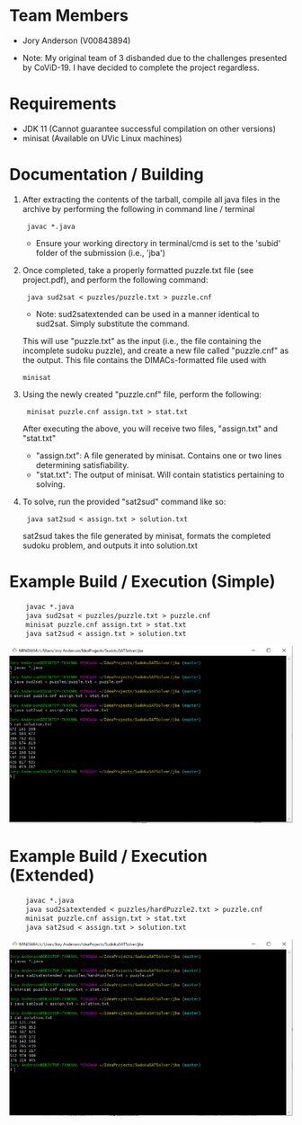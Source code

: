 # Team Members
- Jory Anderson (V00843894)

- Note: My original team of 3 disbanded due to the challenges presented by CoViD-19. I have decided to complete the
  project regardless.
  
  
# Requirements
- JDK 11 (Cannot guarantee successful compilation on other versions)
- minisat (Available on UVic Linux machines)
  
# Documentation / Building
1. After extracting the contents of the tarball, compile all java files in the archive by performing the following
in command line / terminal
     
        javac *.java
    - Ensure your working directory in terminal/cmd is set to the 'subid' folder of the submission (i.e., 'jba')
       
2. Once completed, take a properly formatted puzzle.txt file (see project.pdf), and perform the following command:
    
        java sud2sat < puzzles/puzzle.txt > puzzle.cnf
    - Note: sud2satextended can be used in a manner identical to sud2sat. Simply substitute the command.
        
   This will use "puzzle.txt" as the input (i.e., the file containing the incomplete sudoku puzzle), and create a
   new file called "puzzle.cnf" as the output. This file contains the DIMACs-formatted file used with 
            
       minisat 
      
3. Using the newly created "puzzle.cnf" file, perform the following:

        minisat puzzle.cnf assign.txt > stat.txt
   
   After executing the above, you will receive two files, "assign.txt" and "stat.txt"
   - "assign.txt": A file generated by minisat. Contains one or two lines determining satisfiability.
   - "stat.txt": The output of minisat. Will contain statistics pertaining to solving.
   
4. To solve, run the provided "sat2sud" command like so:

        java sat2sud < assign.txt > solution.txt
        
    sat2sud takes the file generated by minisat, formats the completed sudoku problem, and outputs it
    into solution.txt
    
# Example Build / Execution (Simple)

        javac *.java
        java sud2sat < puzzles/puzzle.txt > puzzle.cnf
        minisat puzzle.cnf assign.txt > stat.txt
        java sat2sud < assign.txt > solution.txt
        
![](report/simpleCommandLine.png)

# Example Build / Execution (Extended)

        javac *.java
        java sud2satextended < puzzles/hardPuzzle2.txt > puzzle.cnf
        minisat puzzle.cnf assign.txt > stat.txt
        java sat2sud < assign.txt > solution.txt
        
![](report/extendedCommandLine.png)